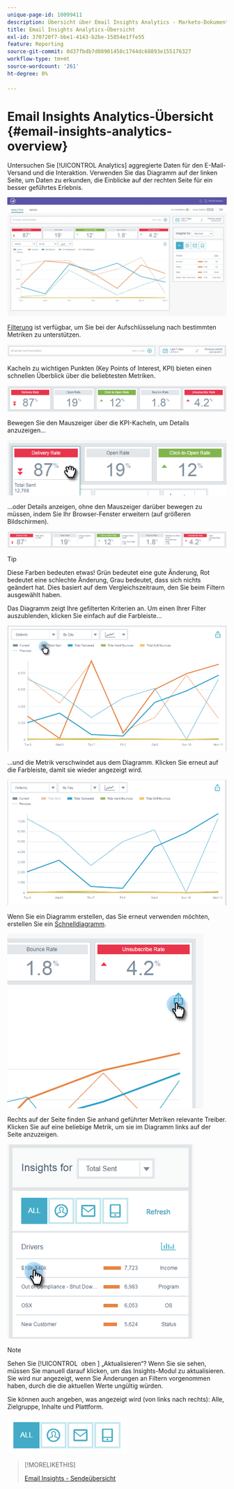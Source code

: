 ```yaml
---
unique-page-id: 10099411
description: Übersicht über Email Insights Analytics - Marketo-Dokumente - Produktdokumentation
title: Email Insights Analytics-Übersicht
exl-id: 370720f7-bbe1-4143-b2be-15854e1ffe55
feature: Reporting
source-git-commit: 0d37fbdb7d08901458c1744dc68893e155176327
workflow-type: tm+mt
source-wordcount: '261'
ht-degree: 0%

---
```


# Email Insights Analytics-Übersicht {#email-insights-analytics-overview}

Untersuchen Sie [!UICONTROL Analytics] aggregierte Daten für den E-Mail-Versand und die Interaktion. Verwenden Sie das Diagramm auf der linken Seite, um Daten zu erkunden, die Einblicke auf der rechten Seite für ein besser geführtes Erlebnis.

![](assets/emailanalytics-1.jpg)

[Filterung](/help/marketo/product-docs/reporting/email-insights/filtering-in-email-insights.md) ist verfügbar, um Sie bei der Aufschlüsselung nach bestimmten Metriken zu unterstützen.

![](assets/filter-field.png)

Kacheln zu wichtigen Punkten (Key Points of Interest, KPI) bieten einen schnellen Überblick über die beliebtesten Metriken.

![](assets/kpi.png)

Bewegen Sie den Mauszeiger über die KPI-Kacheln, um Details anzuzeigen…

![](assets/kpi-hover.png)

…oder Details anzeigen, ohne den Mauszeiger darüber bewegen zu müssen, indem Sie Ihr Browser-Fenster erweitern (auf größeren Bildschirmen).

![](assets/kpi-wide.png)

>[!TIP]
>
>Diese Farben bedeuten etwas! Grün bedeutet eine gute Änderung, Rot bedeutet eine schlechte Änderung, Grau bedeutet, dass sich nichts geändert hat. Dies basiert auf dem Vergleichszeitraum, den Sie beim Filtern ausgewählt haben.

Das Diagramm zeigt Ihre gefilterten Kriterien an. Um einen Ihrer Filter auszublenden, klicken Sie einfach auf die Farbleiste…

![](assets/chart1.png)

…und die Metrik verschwindet aus dem Diagramm. Klicken Sie erneut auf die Farbleiste, damit sie wieder angezeigt wird.

![](assets/chart2.png)

Wenn Sie ein Diagramm erstellen, das Sie erneut verwenden möchten, erstellen Sie ein [Schnelldiagramm](/help/marketo/product-docs/reporting/email-insights/email-insights-quick-charts.md).

![](assets/quick-chart.png)

Rechts auf der Seite finden Sie anhand geführter Metriken relevante Treiber. Klicken Sie auf eine beliebige Metrik, um sie im Diagramm links auf der Seite anzuzeigen.

![](assets/guided-metrics-ps.png)

>[!NOTE]
>
>Sehen Sie [!UICONTROL &#x200B; oben &#x200B;] „Aktualisieren“? Wenn Sie sie sehen, müssen Sie manuell darauf klicken, um das Insights-Modul zu aktualisieren. Sie wird nur angezeigt, wenn Sie Änderungen an Filtern vorgenommen haben, durch die die aktuellen Werte ungültig würden.

Sie können auch angeben, was angezeigt wird (von links nach rechts): Alle, Zielgruppe, Inhalte und Plattform.

![](assets/guided-bar.png)

>[!MORELIKETHIS]
>
>[Email Insights - Sendeübersicht](/help/marketo/product-docs/reporting/email-insights/email-insights-sends-overview.md)
